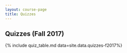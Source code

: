 ```yaml
---
layout: course-page
title: Quizzes
---
```


## Quizzes (Fall 2017)

{% include quiz_table.md  data=site.data.quizzes-f2017%}
